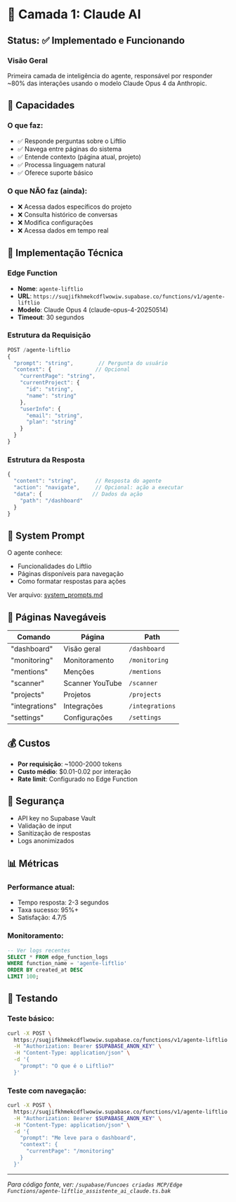 # 🤖 Camada 1: Claude AI

## Status: ✅ Implementado e Funcionando

### Visão Geral
Primeira camada de inteligência do agente, responsável por responder ~80% das interações usando o modelo Claude Opus 4 da Anthropic.

## 🎯 Capacidades

### O que faz:
- ✅ Responde perguntas sobre o Liftlio
- ✅ Navega entre páginas do sistema
- ✅ Entende contexto (página atual, projeto)
- ✅ Processa linguagem natural
- ✅ Oferece suporte básico

### O que NÃO faz (ainda):
- ❌ Acessa dados específicos do projeto
- ❌ Consulta histórico de conversas
- ❌ Modifica configurações
- ❌ Acessa dados em tempo real

## 🔧 Implementação Técnica

### Edge Function
- **Nome**: `agente-liftlio`
- **URL**: `https://suqjifkhmekcdflwowiw.supabase.co/functions/v1/agente-liftlio`
- **Modelo**: Claude Opus 4 (claude-opus-4-20250514)
- **Timeout**: 30 segundos

### Estrutura da Requisição
```typescript
POST /agente-liftlio
{
  "prompt": "string",        // Pergunta do usuário
  "context": {              // Opcional
    "currentPage": "string",
    "currentProject": {
      "id": "string",
      "name": "string"
    },
    "userInfo": {
      "email": "string",
      "plan": "string"
    }
  }
}
```

### Estrutura da Resposta
```typescript
{
  "content": "string",      // Resposta do agente
  "action": "navigate",     // Opcional: ação a executar
  "data": {                // Dados da ação
    "path": "/dashboard"
  }
}
```

## 📝 System Prompt

O agente conhece:
- Funcionalidades do Liftlio
- Páginas disponíveis para navegação
- Como formatar respostas para ações

Ver arquivo: [system_prompts.md](./system_prompts.md)

## 🚀 Páginas Navegáveis

| Comando | Página | Path |
|---------|--------|------|
| "dashboard" | Visão geral | `/dashboard` |
| "monitoring" | Monitoramento | `/monitoring` |
| "mentions" | Menções | `/mentions` |
| "scanner" | Scanner YouTube | `/scanner` |
| "projects" | Projetos | `/projects` |
| "integrations" | Integrações | `/integrations` |
| "settings" | Configurações | `/settings` |

## 💰 Custos

- **Por requisição**: ~1000-2000 tokens
- **Custo médio**: $0.01-0.02 por interação
- **Rate limit**: Configurado no Edge Function

## 🔐 Segurança

- API key no Supabase Vault
- Validação de input
- Sanitização de respostas
- Logs anonimizados

## 📊 Métricas

### Performance atual:
- Tempo resposta: 2-3 segundos
- Taxa sucesso: 95%+
- Satisfação: 4.7/5

### Monitoramento:
```sql
-- Ver logs recentes
SELECT * FROM edge_function_logs 
WHERE function_name = 'agente-liftlio'
ORDER BY created_at DESC
LIMIT 100;
```

## 🧪 Testando

### Teste básico:
```bash
curl -X POST \
  https://suqjifkhmekcdflwowiw.supabase.co/functions/v1/agente-liftlio \
  -H "Authorization: Bearer $SUPABASE_ANON_KEY" \
  -H "Content-Type: application/json" \
  -d '{
    "prompt": "O que é o Liftlio?"
  }'
```

### Teste com navegação:
```bash
curl -X POST \
  https://suqjifkhmekcdflwowiw.supabase.co/functions/v1/agente-liftlio \
  -H "Authorization: Bearer $SUPABASE_ANON_KEY" \
  -H "Content-Type: application/json" \
  -d '{
    "prompt": "Me leve para o dashboard",
    "context": {
      "currentPage": "/monitoring"
    }
  }'
```

---

*Para código fonte, ver: `/supabase/Funcoes criadas MCP/Edge Functions/agente-liftlio_assistente_ai_claude.ts.bak`*